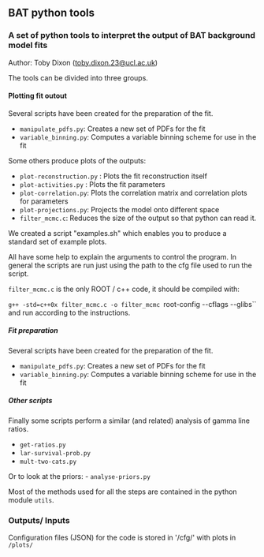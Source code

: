 ## BAT python tools

### A set of python tools to interpret the output of BAT background model fits

Author: Toby Dixon (toby.dixon.23@ucl.ac.uk)

The tools can be divided into three groups.

#### Plotting fit outout

Several scripts have been created for the preparation of the fit.

- `manipulate_pdfs.py`: Creates a new set of PDFs for the fit
- `variable_binning.py`: Computes a variable binning scheme for use in the fit

Some others produce plots of the outputs:

- `plot-reconstruction.py` : Plots the fit reconstruction itself
- `plot-activities.py` : Plots the fit parameters
- `plot-correlation.py`: Plots the correlation matrix and correlation plots for
  parameters
- `plot-projections.py`: Projects the model onto different space
- `filter_mcmc.c`: Reduces the size of the output so that python can read it.

We created a script "examples.sh" which enables you to produce a standard set of
example plots.

All have some help to explain the arguments to control the program. In general
the scripts are run just using the path to the cfg file used to run the script.

`filter_mcmc.c` is the only ROOT / c++ code, it should be compiled with:

`g++ -std=c++0x filter_mcmc.c -o filter_mcmc `root-config --cflags --glibs`` and
run according to the instructions.

##### Fit preparation

Several scripts have been created for the preparation of the fit.

- `manipulate_pdfs.py`: Creates a new set of PDFs for the fit
- `variable_binning.py`: Computes a variable binning scheme for use in the fit

##### Other scripts

Finally some scripts perform a similar (and related) analysis of gamma line
ratios.

- `get-ratios.py`
- `lar-survival-prob.py`
- `mult-two-cats.py`

Or to look at the priors: - `analyse-priors.py`

Most of the methods used for all the steps are contained in the python module
`utils`.

### Outputs/ Inputs

Configuration files (JSON) for the code is stored in '/cfg/' with plots in
`/plots/`
